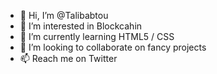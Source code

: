 - 👋 Hi, I’m @Talibabtou
- 👀 I’m interested in Blockcahin
- 🌱 I’m currently learning HTML5 / CSS
- 💞️ I’m looking to collaborate on fancy projects
- 📫 Reach me on Twitter
